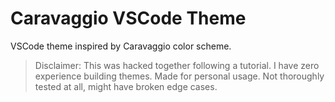 # Caravaggio VSCode Theme

VSCode theme inspired by Caravaggio color scheme.

> Disclaimer: This was hacked together following a tutorial. I have zero experience building themes. Made for personal usage. Not thoroughly tested at all, might have broken edge cases.
